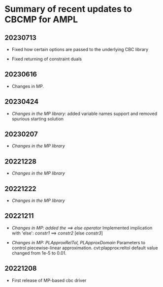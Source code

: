 Summary of recent updates to CBCMP for AMPL
===========================================


## 20230713
- Fixed how certain options are passed to the underlying CBC library

- Fixed returning of constraint duals


## 20230616
- Changes in MP.


## 20230424
- *Changes in the MP library*: added variable names support
  and removed spurious starting solution

  
## 20230207
- *Changes in the MP library*


## 20221228
- *Changes in the MP library*


## 20221222
- *Changes in the MP library*


## 20221211
- *Changes in MP: added the ==> else operator*
   Implemented implication with 'else': *constr1* ==> *constr2* [else *constr3*]   

- *Changes in MP: PLApproxRelTol, PLApproxDomain*
   Parameters to control piecewise-linear approximation.
   cvt:plapprox:reltol default value changed from 1e-5 to 0.01.


## 20221208
- First release of MP-based cbc driver

